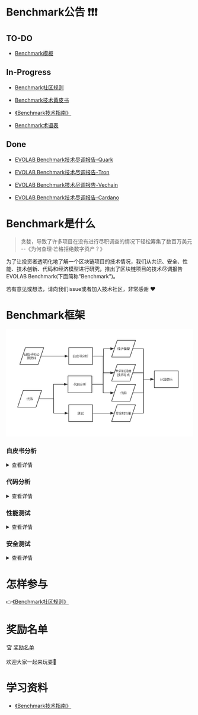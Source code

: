 # Benchmark公告 :exclamation::exclamation::exclamation:
## TO-DO

- [Benchmark模板](rule/md/Benchmark_template/Benchmark_template.md)


## In-Progress

- [Benchmark社区规则](rule/md/Benchmark_rule/Benchmark_rule.md)

- [Benchmark技术黄皮书](result/md/Benchmark_yellowpaper_zh-cn/Benchmark_rule.md)

- [《Benchmark技术指南》](study/Benchmark_tech_study_zh-cn.md)

- [Benchmark术语表](result/md/Glossary/Glossary.md)


## Done

- [EVOLAB Benchmark技术尽调报告-Quark](result/pdf/Benchmark_Quark_zh-cn.pdf)

- [EVOLAB Benchmark技术尽调报告-Tron](result/pdf/Benchmark_Tron_zh-cn.pdf)

- [EVOLAB Benchmark技术尽调报告-Vechain](result/md/Benchmark_Vechain_zh-cn.md)

- [EVOLAB Benchmark技术尽调报告-Cardano](result/md/Benchmark_Cardano_zh-cn.md)

# Benchmark是什么

> 贪婪，导致了许多项目在没有进行尽职调查的情况下轻松筹集了数百万美元 --《为何查理·芒格拒绝数字资产？》

为了让投资者透明化地了解一个区块链项目的技术情况，我们从共识、安全、性能、技术创新、代码和经济模型进行研究，推出了区块链项目的技术尽调报告EVOLAB Benchmark(下面简称"Benchmark")。

若有意见或想法，请向我们issue或者加入技术社区，非常感谢 :heart:

# Benchmark框架

![Benchmark技术架构](media/Benchmark技术架构.png)


### 白皮书分析

<details>

<summary>查看详情</summary>

![白皮书分析](media/白皮书分析.png)

</details>

### 代码分析

<details>
<summary>查看详情</summary>

![代码分析](media/代码分析.png)

</details>

### 性能测试

<details>
<summary>查看详情</summary>

![性能测试](media/性能测试.png)

</details>

### 安全测试

<details>
<summary>查看详情</summary>

![安全测试](media/安全测试.png)

</details>

# 怎样参与

:point_right:[《Benchmark社区规则》](rule/md/Benchmark_rule/Benchmark_rule.md)


# 奖励名单

:trophy: [奖励名单](rule/md/Benchmark_reward_list/Benchmark_reward_list.md)

欢迎大家一起来玩耍:dancers:

# 学习资料

- [《Benchmark技术指南》](study/Benchmark_tech_study_zh-cn.md)
